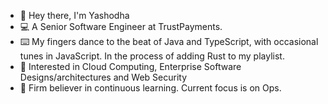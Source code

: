 - 👋  Hey there, I'm Yashodha
- :computer:  A Senior Software Engineer at TrustPayments.
- :keyboard:  My fingers dance to the beat of Java and TypeScript, with occasional tunes in JavaScript. In the process of adding Rust to my playlist.
- 👀  Interested in Cloud Computing, Enterprise Software Designs/architectures and Web Security
- 🌱  Firm believer in continuous learning. Current focus is on Ops.

<!---
yashodhah/yashodhah is a ✨ special ✨ repository because its `README.md` (this file) appears on your GitHub profile.
You can click the Preview link to take a look at your changes.
--->
